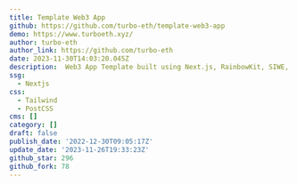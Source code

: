 ```yaml
---
title: Template Web3 App
github: https://github.com/turbo-eth/template-web3-app
demo: https://www.turboeth.xyz/
author: turbo-eth
author_link: https://github.com/turbo-eth
date: 2023-11-30T14:03:20.045Z
description: ️ Web3 App Template built using Next.js, RainbowKit, SIWE, Disco, and more!
ssg:
  - Nextjs
css:
  - Tailwind
  - PostCSS
cms: []
category: []
draft: false
publish_date: '2022-12-30T09:05:17Z'
update_date: '2023-11-26T19:33:23Z'
github_star: 296
github_fork: 78
---
```

